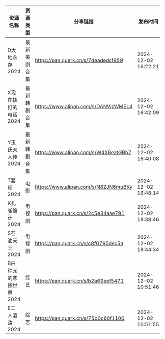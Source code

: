 | 资源名称          | 资源类型   | 分享链接                                 | 发布时间                |
| ------------- | ------ | ------------------------------------ | ------------------- |
| D大地永存2024     | 最新美剧合集 | https://pan.quark.cn/s/7deadedcf959  | 2024-12-02 16:22:21 |
| X现在拨打的电话2024  | 最新韩剧合集 | https://www.alipan.com/s/DANVjzWMEL4 | 2024-12-02 16:42:09 |
| Y玉氏夫人传2024    | 最新韩剧合集 | https://www.alipan.com/s/W4XBeatGBb7 | 2024-12-02 16:40:08 |
| T套现2024       | 电影     | https://www.alipan.com/s/N8ZJN6muBKy | 2024-12-02 16:48:14 |
| K孔雀诡计2024     | 电视剧    | https://pan.quark.cn/s/2c5e34aae791  | 2024-12-02 18:38:46 |
| S石油天王2024     | 电视剧    | https://pan.quark.cn/s/c8f0795dec5a  | 2024-12-02 18:44:34 |
| B白种元的悲惨世界2024 | 综艺     | https://pan.quark.cn/s/b2a69eef5471  | 2024-12-02 10:51:46 |
| E二人酒路2024     | 综艺     | https://pan.quark.cn/s/75b0c60f1100  | 2024-12-02 10:51:55 |
